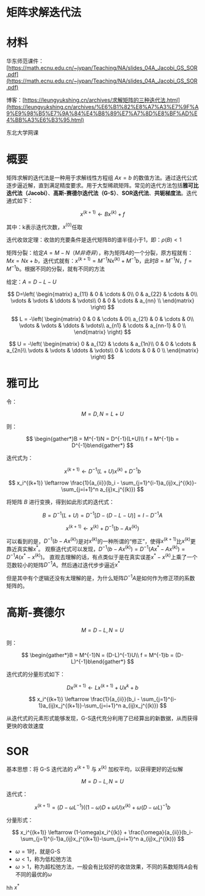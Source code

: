 # 矩阵求解迭代法

# 材料

华东师范课件：[https://math.ecnu.edu.cn/~jypan/Teaching/NA/slides_04A_Jacobi_GS_SOR.pdf](https://math.ecnu.edu.cn/~jypan/Teaching/NA/slides_04A_Jacobi_GS_SOR.pdf)

博客：[https://leungyukshing.cn/archives/求解矩阵的三种迭代法.html](https://leungyukshing.cn/archives/%E6%B1%82%E8%A7%A3%E7%9F%A9%E9%98%B5%E7%9A%84%E4%B8%89%E7%A7%8D%E8%BF%AD%E4%BB%A3%E6%B3%95.html)

东北大学网课

# 概要

矩阵求解的迭代法是一种用于求解线性方程组 $Ax = b$ 的数值方法。通过迭代公式逐步逼近解，直到满足精度要求。用于大型稀疏矩阵。常见的迭代方法包括**雅可比迭代法（Jacobi）**、**高斯-赛德尔迭代法（G-S）**、**SOR迭代法**、**共轭梯度法**。迭代通式如下：

$$
x^{(k+1)} \leftarrow Bx^{(k)}+f
$$

其中：k表示迭代次数，$x^{(0)}$任取

迭代收敛定理：收敛的充要条件是迭代矩阵B的谱半径小于1，即：$\rho(B) < 1$

矩阵分裂：给定$A = M - N（M非奇异）$，称为矩阵$A$的一个分裂，原方程就有：$Mx = Nx + b$，迭代式就有：$x^{(k+1)} = M^{-1}Nx^{(k)} + M^{-1}b$，此时$B = M^{-1}N$，$f = M^{-1}b$。根据不同的分裂，就有不同的方法

给定：$A = D - L - U$

$$
D=\left(
	\begin{matrix}
	a_{11} & 0 & \cdots & 0\\
	0 & a_{22} & \cdots & 0\\
	\vdots & \vdots & \ddots & \vdots\\
	0 & 0 & \cdots & a_{nn} \\
    \end{matrix}
    \right)
$$

$$
L = -\left(
	\begin{matrix}
	0 & 0 & \cdots & 0\\
	a_{21} & 0 & \cdots & 0\\
	\vdots & \vdots & \ddots & \vdots\\
	a_{n1} & \cdots & a_{nn-1} & 0 \\
    \end{matrix}
    \right)
$$

$$
U = -\left(
	\begin{matrix}
	0 & a_{12} & \cdots & a_{1n}\\
	0 & 0 & \cdots & a_{2n}\\
	\vdots & \vdots & \ddots & \vdots\\
	0 & \cdots & 0 & 0 \\
    \end{matrix}
    \right)
$$

# 雅可比

令：

$$
M = D, N = L+U
$$

则：

$$
\begin{gather*}B = M^{-1}N = D^{-1}(L+U)\\ f = M^{-1}b = D^{-1}b\end{gather*}
$$

迭代式为：

$$
x^{(k+1)} \leftarrow D^{-1}(L+U)x^{(k)} + D^{-1}b
$$

$$
x_i^{(k+1)} \leftarrow \frac{1}{a_{ii}}(b_i - \sum_{j=1}^{i-1}a_{ij}x_j^{(k)}-\sum_{j=i+1}^n a_{ij}x_j^{(k)})
$$

将矩阵 $B$ 进行变换，得到如此形式的迭代式：

$$
B = D^{-1}(L+U) = D^{-1}[D-(D-L-U)] = I-D^{-1}A
$$

$$
x^{(k+1)} \leftarrow x^{(k)} + D^{-1}(b-Ax^{(k)})
$$

可以看到的是，$D^{-1}(b-Ax^{(k)})$是对$x^{(k)}$的一种所谓的“修正”，使得$x^{(k+1)}$比$x^{(k)}$更靠近真实解$x^{*}$。
观察迭代式可以发现，$D^{-1}(b-Ax^{(k)}) = D^{-1}(Ax^{*}-Ax^{(k)}) = D^{-1}A(x^{*}-x^{(k)})$。
直观去理解的话，有点类似于是在真实误差$x^{*}-x^{(k)}$上乘了一个范数较小的矩阵$D^{-1}A$。然后通过迭代步步逼近$x^{*}$

但是其中有个逻辑还没有太理解的是，为什么矩阵$D^{-1}A$是如何作为修正项的系数矩阵的。

# 高斯-赛德尔

$$
M = D-L, N = U
$$

则：

$$
\begin{gather*}B = M^{-1}N = (D-L)^{-1}U\\ f = M^{-1}b = (D-L)^{-1}b\end{gather*}
$$

迭代式的分量形式如下：

$$
Dx^{(k+1)} \leftarrow Lx^{(k+1)} + Ux^k + b
$$

$$
x_i^{(k+1)} \leftarrow \frac{1}{a_{ii}}(b_i - \sum_{j=1}^{i-1}a_{ij}x_j^{(k+1)}-\sum_{j=i+1}^n a_{ij}x_j^{(k)})
$$

从迭代式的元素形式能够发现，G-S迭代充分利用了已经算出的新数据，从而获得更快的收敛速度

# SOR

基本思想：将 G-S 迭代法的 $x^{(k+1)}$ 与 $x^{(k)}$ 加权平均，以获得更好的近似解

$$
M = D-L, N = U
$$

迭代式：

$$
x^{(k+1)} = (D-\omega L^{-1})((1-\omega)D+\omega U)x^{(k)}+\omega(D-\omega L)^{-1}b
$$

分量形式：

$$
x_i^{(k+1)} \leftarrow (1-\omega)x_i^{(k)} + \frac{\omega}{a_{ii}}(b_i-\sum_{j=1}^{i-1}a_{ij}x_j^{(k+1)}-\sum_{j=i+1}^n a_{ij}x_j^{(k)})
$$

- $\omega=1$时，就是G-S
- $\omega < 1$，称为低松弛方法
- $\omega > 1$，称为超松弛方法，一般会有比较好的收敛效果，不同的系数矩阵$A$会有不同的最优的$\omega$

hh $x^{*}$ 